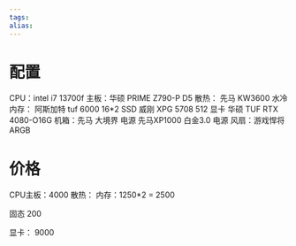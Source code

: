 ```yaml
---
tags: 
alias:
---
```

# 配置
CPU：intel i7 13700f
主板：华硕 PRIME Z790-P D5
散热： 先马 KW3600 水冷
内存： 阿斯加特 tuf 6000 16\*2
SSD 威刚 XPG 5708 512
显卡 华硕 TUF RTX 4080-O16G
机箱：先马 大境界
电源 先马XP1000 白金3.0 电源
风扇：游戏悍将 ARGB 


# 价格
CPU主板：4000
散热：
内存：1250\*2 = 2500

固态 200

显卡： 9000
